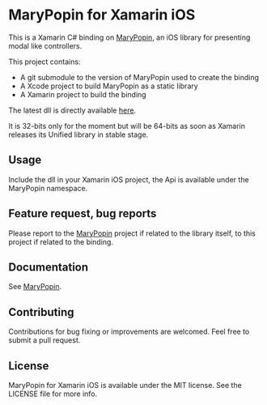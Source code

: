 # MaryPopin for Xamarin iOS
This is a Xamarin C# binding on [MaryPopin](https://github.com/Backelite/MaryPopin),
an iOS library for presenting modal like controllers.

This project contains:

- A git submodule to the version of MaryPopin used to create the binding
- A Xcode project to build MaryPopin as a static library
- A Xamarin project to build the binding

The latest dll is directly available [here]().

It is 32-bits only for the moment but will be 64-bits as soon as Xamarin releases its Unified library in stable stage.

## Usage
Include the dll in your Xamarin iOS project, the Api is available under the MaryPopin namespace.

## Feature request, bug reports
Please report to the [MaryPopin](https://github.com/Backelite/MaryPopin) project if related to the library itself, to this project if related to the binding.

## Documentation
See [MaryPopin](https://github.com/Backelite/MaryPopin).

## Contributing

Contributions for bug fixing or improvements are welcomed. Feel free to submit a pull request.

## License
MaryPopin for Xamarin iOS is available under the MIT license. See the LICENSE file for more info.
